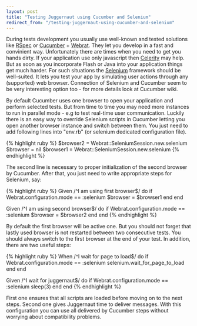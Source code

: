 ```yaml
---
layout: post
title: "Testing Juggernaut using Cucumber and Selenium"
redirect_from: "/testing-juggernaut-using-cucumber-and-selenium"
---
```


During tests development you usually use well-known and tested solutions like [RSpec][rspec] or [Cucumber][cucumber] + [Webrat][webrat]. They let you develop in a fast and convinient way. Unfortunately there are times when you need to get you hands dirty. If your application use only javascript then [Celerity][celerity] may help. But as soon as you incorporate Flash or Java into your application things get much harder. For such situations the [Selenium][selenium] framework should be well-suited. It lets you test your app by simulating user actions through any (supported) web browser. Connection of Selenium and Cucumber seem to be very interesting option too - for more details look at Cucumber wiki.

By default Cucumber uses one browser to open your application and perform selected tests. But from time to time you may need more instances to run in parallel mode - e.g to test real-time user communication. Luckily there is an easy way to override Selenium scripts in Cucumber letting you open another browser instance and switch between them. You just need to add following lines into "env.rb" (or selenium dedicated configuration file).

{% highlight ruby %}
$browser2 = Webrat::SeleniumSession.new.selenium
$browser = nil
$browser1 = Webrat::SeleniumSession.new.selenium
{% endhighlight %}

The second line is necessary to proper initialization of the second browser by Cucumber. After that, you just need to write appropriate steps for Selenium, say:

{% highlight ruby %}
Given /^I am using first browser$/ do
  if Webrat.configuration.mode == :selenium
    $browser = $browser1
  end
end

Given /^I am using second browser$/ do
  if Webrat.configuration.mode == :selenium
    $browser = $browser2
  end
end
{% endhighlight %}

By default the first browser will be active one. But you should not forget that lastly used browser is not restarted between two consecutive tests. You should always switch to the first browser at the end of your test. In addition, there are two useful steps:

{% highlight ruby %}
When /^I wait for page to load$/ do
  if Webrat.configuration.mode == :selenium
    selenium.wait_for_page_to_load
  end
end

Given /^I wait for juggernaut$/ do
  if Webrat.configuration.mode == :selenium
    sleep(3)
  end
end
{% endhighlight %}

First one ensures that all scripts are loaded before moving on to the next steps. Second one gives Juggernaut time to deliver messages. With this configuration you can use all delivered by Cucumber steps without worrying about compatibility problems.

[rspec]: https://rspec.info
[cucumber]: https://cukes.info
[webrat]: https://github.com/brynary/webrat
[celerity]: https://celerity.rubyforge.org
[selenium]: http://seleniumhq.org
